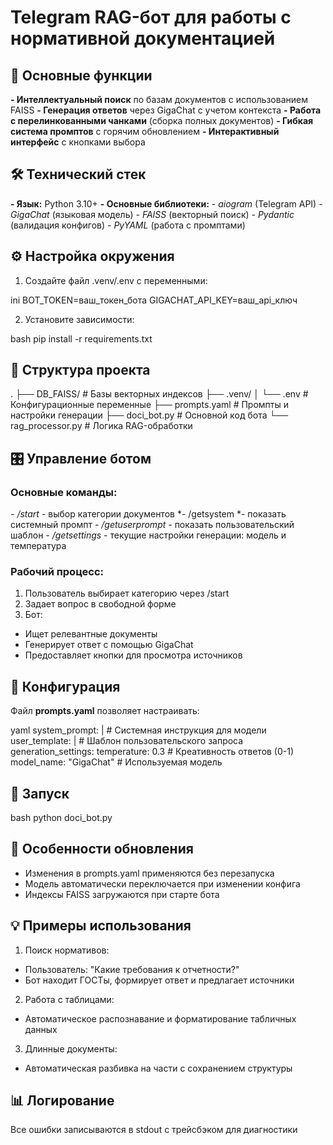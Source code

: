 # Telegram RAG-бот для работы с нормативной документацией

## 📌 Основные функции

**- Интеллектуальный поиск** по базам документов с использованием FAISS
**- Генерация ответов** через GigaChat с учетом контекста
**- Работа с перелинкованными чанками** (сборка полных документов)
**- Гибкая система промптов** с горячим обновлением
**- Интерактивный интерфейс** с кнопками выбора

## 🛠 Технический стек

**- Язык:** Python 3.10+
**- Основные библиотеки:**
*- aiogram* (Telegram API)
*- GigaChat* (языковая модель)
*- FAISS* (векторный поиск)
*- Pydantic* (валидация конфигов)
*- PyYAML* (работа с промптами)

## ⚙️ Настройка окружения

1. Создайте файл .venv/.env с переменными:

ini
BOT_TOKEN=ваш_токен_бота
GIGACHAT_API_KEY=ваш_api_ключ

2. Установите зависимости:

bash
pip install -r requirements.txt

## 📂 Структура проекта
.
├── DB_FAISS/              # Базы векторных индексов
├── .venv/
│   └── .env               # Конфигурационные переменные
├── prompts.yaml           # Промпты и настройки генерации
├── doci_bot.py            # Основной код бота
└── rag_processor.py       # Логика RAG-обработки

## 🎛 Управление ботом

### Основные команды:

*- /start* - выбор категории документов
*- /getsystem *- показать системный промпт
*- /getuserprompt* - показать пользовательский шаблон
*- /getsettings* - текущие настройки генерации: модель и температура

### Рабочий процесс:

1. Пользователь выбирает категорию через /start
2. Задает вопрос в свободной форме
3. Бот:
- Ищет релевантные документы
- Генерирует ответ с помощью GigaChat
- Предоставляет кнопки для просмотра источников

## 🔧 Конфигурация
Файл **prompts.yaml** позволяет настраивать:

yaml
system_prompt: |  # Системная инструкция для модели
user_template: |  # Шаблон пользовательского запроса
generation_settings:
  temperature: 0.3  # Креативность ответов (0-1)
  model_name: "GigaChat"  # Используемая модель

## 🚀 Запуск

bash
python doci_bot.py

## 🔄 Особенности обновления

- Изменения в prompts.yaml применяются без перезапуска
- Модель автоматически переключается при изменении конфига
- Индексы FAISS загружаются при старте бота

## 💡 Примеры использования

1. Поиск нормативов:
- Пользователь: "Какие требования к отчетности?"
- Бот находит ГОСТы, формирует ответ и предлагает источники
2. Работа с таблицами:
- Автоматическое распознавание и форматирование табличных данных
3. Длинные документы:
- Автоматическая разбивка на части с сохранением структуры

## 📊 Логирование
Все ошибки записываются в stdout с трейсбэком для диагностики
